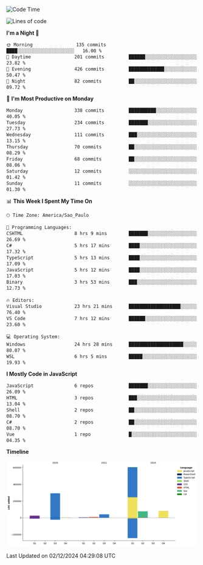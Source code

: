 <!--START_SECTION:waka-->
![Code Time](http://img.shields.io/badge/Code%20Time-2%2C923%20hrs%203%20mins-blue)

![Lines of code](https://img.shields.io/badge/From%20Hello%20World%20I%27ve%20Written-1.1%20million%20lines%20of%20code-blue)

**I'm a Night 🦉** 

```text
🌞 Morning                135 commits         ████░░░░░░░░░░░░░░░░░░░░░   16.00 % 
🌆 Daytime                201 commits         ██████░░░░░░░░░░░░░░░░░░░   23.82 % 
🌃 Evening                426 commits         █████████████░░░░░░░░░░░░   50.47 % 
🌙 Night                  82 commits          ██░░░░░░░░░░░░░░░░░░░░░░░   09.72 % 
```
📅 **I'm Most Productive on Monday** 

```text
Monday                   338 commits         ██████████░░░░░░░░░░░░░░░   40.05 % 
Tuesday                  234 commits         ███████░░░░░░░░░░░░░░░░░░   27.73 % 
Wednesday                111 commits         ███░░░░░░░░░░░░░░░░░░░░░░   13.15 % 
Thursday                 70 commits          ██░░░░░░░░░░░░░░░░░░░░░░░   08.29 % 
Friday                   68 commits          ██░░░░░░░░░░░░░░░░░░░░░░░   08.06 % 
Saturday                 12 commits          ░░░░░░░░░░░░░░░░░░░░░░░░░   01.42 % 
Sunday                   11 commits          ░░░░░░░░░░░░░░░░░░░░░░░░░   01.30 % 
```


📊 **This Week I Spent My Time On** 

```text
🕑︎ Time Zone: America/Sao_Paulo

💬 Programming Languages: 
CSHTML                   8 hrs 9 mins        ███████░░░░░░░░░░░░░░░░░░   26.69 % 
C#                       5 hrs 17 mins       ████░░░░░░░░░░░░░░░░░░░░░   17.32 % 
TypeScript               5 hrs 13 mins       ████░░░░░░░░░░░░░░░░░░░░░   17.09 % 
JavaScript               5 hrs 12 mins       ████░░░░░░░░░░░░░░░░░░░░░   17.03 % 
Binary                   3 hrs 53 mins       ███░░░░░░░░░░░░░░░░░░░░░░   12.73 % 

🔥 Editors: 
Visual Studio            23 hrs 21 mins      ███████████████████░░░░░░   76.40 % 
VS Code                  7 hrs 12 mins       ██████░░░░░░░░░░░░░░░░░░░   23.60 % 

💻 Operating System: 
Windows                  24 hrs 28 mins      ████████████████████░░░░░   80.07 % 
WSL                      6 hrs 5 mins        █████░░░░░░░░░░░░░░░░░░░░   19.93 % 
```

**I Mostly Code in JavaScript** 

```text
JavaScript               6 repos             ███████░░░░░░░░░░░░░░░░░░   26.09 % 
HTML                     3 repos             ███░░░░░░░░░░░░░░░░░░░░░░   13.04 % 
Shell                    2 repos             ██░░░░░░░░░░░░░░░░░░░░░░░   08.70 % 
C#                       2 repos             ██░░░░░░░░░░░░░░░░░░░░░░░   08.70 % 
Vue                      1 repo              █░░░░░░░░░░░░░░░░░░░░░░░░   04.35 % 
```



**Timeline**

![Lines of Code chart](https://raw.githubusercontent.com/jonhoffmam/jonhoffmam/master/assets/bar_graph.png)


 Last Updated on 02/12/2024 04:29:08 UTC
<!--END_SECTION:waka-->
